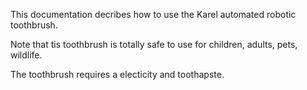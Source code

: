 
This documentation decribes how to use the Karel automated robotic toothbrush.

Note that tis toothbrush is totally safe to use for children, adults, pets, wildlife.

The toothbrush requires a electicity and toothapste.